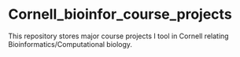 # Cornell_bioinfor_course_projects
This repository stores major course projects I tool in Cornell relating Bioinformatics/Computational biology.
